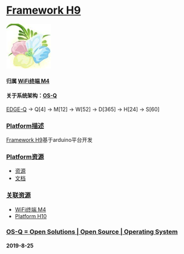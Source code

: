 ﻿# [Framework H9](https://github.com/OS-Q/H9)
[![sites](OS-Q/OS-Q.png)](http://www.OS-Q.com)

#### 归属 [WiFi终端 M4](https://github.com/OS-Q/M4) 
#### 关于系统架构：[OS-Q](https://github.com/OS-Q/OS-Q)

[EDGE-Q](https://github.com/OS-Q/EDGE-Q) -> Q[4] -> M[12] -> W[52] -> D[365] -> H[24] -> S[60]

### [Platform描述](https://github.com/OS-Q/H9/wiki) 

[Framework H9](https://github.com/OS-Q/H9)基于arduino平台开发


### [Platform资源](https://github.com/OS-Q) 

* [资源](src/)
* [文档](docs/)

### [关联资源](https://github.com/OS-Q/)

 *  [WiFi终端 M4](https://github.com/OS-Q/M4) 
 *  [Platform H10](https://github.com/OS-Q/H10)


### [OS-Q = Open Solutions | Open Source |  Operating System ](http://www.OS-Q.com/H9)
####  2019-8-25

